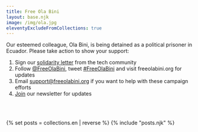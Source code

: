 ```yaml
---
title: Free Ola Bini
layout: base.njk
image: /img/ola.jpg
eleventyExcludeFromCollections: true
---
```

Our esteemed colleague, Ola Bini, is being detained as a political prisoner in Ecuador. Please take action to show your support:

1) Sign our <a href="/en/statement" id="text-links">solidarity letter</a> from the tech community
2) Follow <a href="https://twitter.com/FreeOlaBini" id="text-links">@FreeOlaBini</a>, tweet <a href="https://twitter.com/intent/tweet?url=https://freeolabini.org&text=Digital+rights+defender+Ola+Bini+has+been+imprisoned+in+Ecuador.+Please+follow+@FreeOlaBini+%23FreeOlaBini" id="text-links">#FreeOlaBini</a> and visit freeolabini.org for updates
3) Email <a href="mailto:support@freeolabini.org" id="text-links">support&#64;freeolabini.org</a> if you want to help with these campaign efforts
4) <a href="/en/subscribe" id="text-links">Join</a> our newsletter for updates

<br><br>

{% set posts = collections.en | reverse %}
{% include "posts.njk" %}
